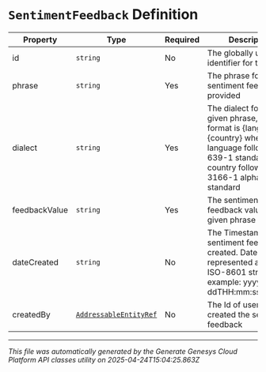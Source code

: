 # `SentimentFeedback` Definition

| Property | Type | Required | Description |
|----------|------|----------|-------------|
| id | `string` | No | The globally unique identifier for the object. |
| phrase | `string` | Yes | The phrase for which sentiment feedback is provided |
| dialect | `string` | Yes | The dialect for the given phrase, dialect format is {language}-{country} where language follows ISO 639-1 standard and country follows ISO 3166-1 alpha 2 standard |
| feedbackValue | `string` | Yes | The sentiment feedback value for the given phrase |
| dateCreated | `string` | No | The Timestamp when sentiment feedback created. Date time is represented as an ISO-8601 string. For example: yyyy-MM-ddTHH:mm:ss[.mmm]Z |
| createdBy | [`AddressableEntityRef`](addressableentityref-definition.md) | No | The Id of user who created the sentiment feedback |

---

*This file was automatically generated by the Generate Genesys Cloud Platform API classes utility on 2025-04-24T15:04:25.863Z*